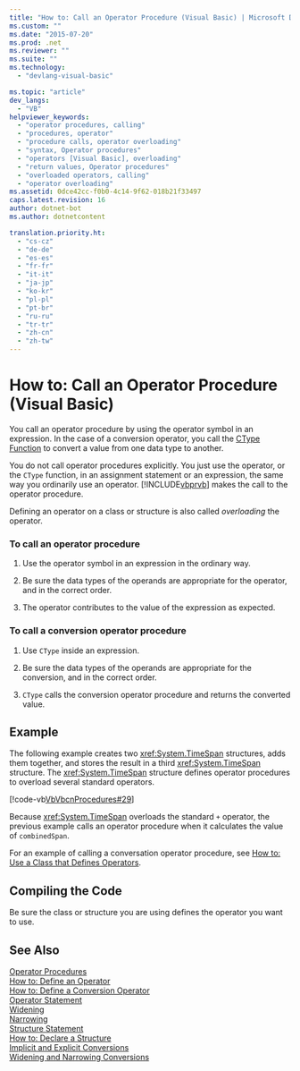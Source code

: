 ```yaml
---
title: "How to: Call an Operator Procedure (Visual Basic) | Microsoft Docs"
ms.custom: ""
ms.date: "2015-07-20"
ms.prod: .net
ms.reviewer: ""
ms.suite: ""
ms.technology: 
  - "devlang-visual-basic"

ms.topic: "article"
dev_langs: 
  - "VB"
helpviewer_keywords: 
  - "operator procedures, calling"
  - "procedures, operator"
  - "procedure calls, operator overloading"
  - "syntax, Operator procedures"
  - "operators [Visual Basic], overloading"
  - "return values, Operator procedures"
  - "overloaded operators, calling"
  - "operator overloading"
ms.assetid: 0dce42cc-f0b0-4c14-9f62-018b21f33497
caps.latest.revision: 16
author: dotnet-bot
ms.author: dotnetcontent

translation.priority.ht: 
  - "cs-cz"
  - "de-de"
  - "es-es"
  - "fr-fr"
  - "it-it"
  - "ja-jp"
  - "ko-kr"
  - "pl-pl"
  - "pt-br"
  - "ru-ru"
  - "tr-tr"
  - "zh-cn"
  - "zh-tw"
---
```

# How to: Call an Operator Procedure (Visual Basic)
You call an operator procedure by using the operator symbol in an expression. In the case of a conversion operator, you call the [CType Function](../../../../visual-basic/language-reference/functions/ctype-function.md) to convert a value from one data type to another.  
  
 You do not call operator procedures explicitly. You just use the operator, or the `CType` function, in an assignment statement or an expression, the same way you ordinarily use an operator. [!INCLUDE[vbprvb](~/includes/vbprvb-md.md)] makes the call to the operator procedure.  
  
 Defining an operator on a class or structure is also called *overloading* the operator.  
  
### To call an operator procedure  
  
1.  Use the operator symbol in an expression in the ordinary way.  
  
2.  Be sure the data types of the operands are appropriate for the operator, and in the correct order.  
  
3.  The operator contributes to the value of the expression as expected.  
  
### To call a conversion operator procedure  
  
1.  Use `CType` inside an expression.  
  
2.  Be sure the data types of the operands are appropriate for the conversion, and in the correct order.  
  
3.  `CType` calls the conversion operator procedure and returns the converted value.  
  
## Example  
 The following example creates two <xref:System.TimeSpan> structures, adds them together, and stores the result in a third <xref:System.TimeSpan> structure. The <xref:System.TimeSpan> structure defines operator procedures to overload several standard operators.  
  
 [!code-vb[VbVbcnProcedures#29](./codesnippet/VisualBasic/how-to-call-an-operator-procedure_1.vb)]  
  
 Because <xref:System.TimeSpan> overloads the standard `+` operator, the previous example calls an operator procedure when it calculates the value of `combinedSpan`.  
  
 For an example of calling a conversation operator procedure, see [How to: Use a Class that Defines Operators](./how-to-use-a-class-that-defines-operators.md).  
  
## Compiling the Code  
 Be sure the class or structure you are using defines the operator you want to use.  
  
## See Also  
 [Operator Procedures](./operator-procedures.md)   
 [How to: Define an Operator](./how-to-define-an-operator.md)   
 [How to: Define a Conversion Operator](./how-to-define-a-conversion-operator.md)   
 [Operator Statement](../../../../visual-basic/language-reference/statements/operator-statement.md)   
 [Widening](../../../../visual-basic/language-reference/modifiers/widening.md)   
 [Narrowing](../../../../visual-basic/language-reference/modifiers/narrowing.md)   
 [Structure Statement](../../../../visual-basic/language-reference/statements/structure-statement.md)   
 [How to: Declare a Structure](../../../../visual-basic/programming-guide/language-features/data-types/how-to-declare-a-structure.md)   
 [Implicit and Explicit Conversions](../../../../visual-basic/programming-guide/language-features/data-types/implicit-and-explicit-conversions.md)   
 [Widening and Narrowing Conversions](../../../../visual-basic/programming-guide/language-features/data-types/widening-and-narrowing-conversions.md)